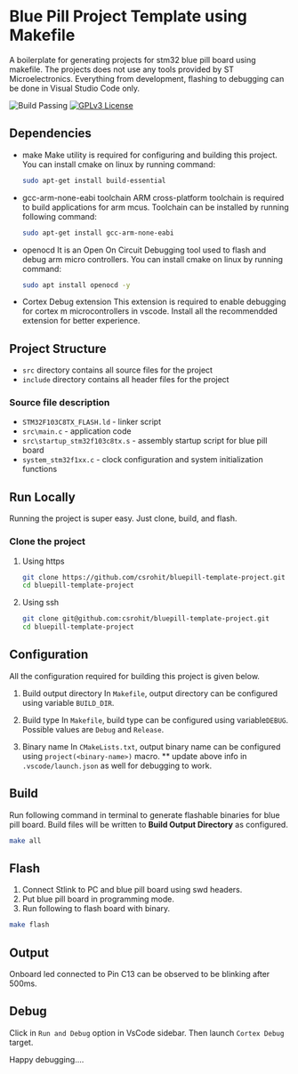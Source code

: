 # Blue Pill Project Template using Makefile

A boilerplate for generating projects for stm32 blue pill board using makefile. The projects does not use any tools provided by ST Microelectronics.
Everything from development, flashing to debugging can be done in Visual Studio Code only.

![Build Passing](https://img.shields.io/badge/build-passing-brightgreen) [![GPLv3 License](https://img.shields.io/badge/License-GPL%20v3-yellow.svg)](https://opensource.org/licenses/)


## Dependencies

* make
    Make utility is required for configuring and building this project. You can install cmake on linux by running command:

    ```bash
    sudo apt-get install build-essential
    ```

* gcc-arm-none-eabi toolchain
    ARM cross-platform toolchain is required to build applications for arm mcus. Toolchain can be installed by running following command:

    ```bash
    sudo apt-get install gcc-arm-none-eabi
    ```

* openocd
    It is an Open On Circuit Debugging tool used to flash and debug arm micro controllers. You can install cmake on linux by running command:

   ```bash
   sudo apt install openocd -y
   ```

* Cortex Debug extension
    This extension is required to enable debugging for cortex m microcontrollers in vscode. Install all the recommendded extension for better experience.


## Project Structure

* `src` directory contains all source files for the project
* `include` directory contains all header files for the project

### Source file description

* `STM32F103C8TX_FLASH.ld`  - linker script
* `src\main.c` - application code
* `src\startup_stm32f103c8tx.s` - assembly startup script for blue pill board
* `system_stm32f1xx.c` - clock configuration and system initialization functions

## Run Locally

Running the project is super easy. Just clone, build, and flash.

### Clone the project

1. Using https

    ```bash
    git clone https://github.com/csrohit/bluepill-template-project.git
    cd bluepill-template-project
    ```

2. Using ssh

    ```bash
    git clone git@github.com:csrohit/bluepill-template-project.git
    cd bluepill-template-project
    ```
## Configuration

All the configuration required for building this project is given below.

1. Build output directory
    In `Makefile`, output directory can be configured using variable `BUILD_DIR`.

2. Build type
    In `Makefile`, build type can be configured using variable`DEBUG`. Possible values are `Debug` and `Release`.

3. Binary name
    In `CMakeLists.txt`, output binary name can be configured using `project(<binary-name>)` macro.
    ** update above info in `.vscode/launch.json` as well for debugging to work.

## Build

Run following command in terminal to generate flashable binaries for blue pill board. Build files will be written to **Build Output Directory** as configured.

```bash
make all
```

## Flash

1. Connect Stlink to PC and blue pill board using swd headers.
2. Put blue pill board in programming mode.
3. Run following to flash board with binary.

```bash
make flash
```

## Output

Onboard led connected to Pin C13 can be observed to be blinking after 500ms.

## Debug

Click in `Run and Debug` option in VsCode sidebar. Then launch `Cortex Debug` target.

Happy debugging....